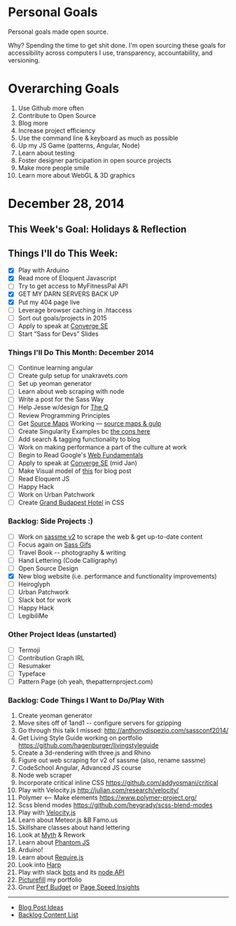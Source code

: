 Personal Goals
==============

Personal goals made open source.

Why? Spending the time to get shit done. I'm open sourcing these goals for accessibility across computers I use, transparency, accountability, and versioning.

# Overarching Goals
1. Use Github more often
2. Contribute to Open Source
3. Blog more
4. Increase project efficiency
5. Use the command line & keyboard as much as possible
6. Up my JS Game (patterns, Angular, Node)
7. Learn about testing
8. Foster designer participation in open source projects
9. Make more people smile
10. Learn more about WebGL & 3D graphics

# December 28, 2014

## This Week's Goal: Holidays & Reflection

## Things I'll do This Week:
- [x] Play with Arduino
- [x] Read more of Eloquent Javascript
- [ ] Try to get access to MyFitnessPal API
- [x] GET MY DARN SERVERS BACK UP
- [x] Put my 404 page live
- [ ] Leverage browser caching in .htaccess
- [ ] Sort out goals/projects in 2015
- [ ] Apply to speak at [Converge SE](https://period3.wufoo.com/forms/convergese-2015-speakertalk-proposal/)
- [ ] Start “Sass for Devs” Slides

### Things I'll Do This Month: December 2014
- [ ] Continue learning angular
- [ ] Create gulp setup for unakravets.com
- [ ] Set up yeoman generator
- [ ] Learn about web scraping with node
- [ ] Write a post for the Sass Way
- [ ] Help Jesse w/design for [The Q](http://the--q.herokuapp.com/jshawl/css)
- [ ] Review Programming Principles
- [ ] Get [Source Maps](http://www.sitepoint.com/using-source-maps-debug-sass-chrome/) Working &mdash; [source maps & gulp](https://github.com/floridoo/gulp-sourcemaps)
- [ ] Create Singularity Examples bc [the cons here](http://web-design-weekly.com/2014/04/06/grid-frameworks-sass/)
- [ ] Add search & tagging functionality to blog
- [ ] Work on making performance a part of the culture at work
- [ ] Begin to Read Google's [Web Fundamentals](https://developers.google.com/web/fundamentals/)
- [ ] Apply to speak at [Converge SE](https://period3.wufoo.com/forms/convergese-2015-speakertalk-proposal/) (mid Jan)
- [ ] Make Visual model of [this](http://ilikekillnerds.com/2014/07/what-a-front-end-developer-workflow-looks-like-in-20142015/) for blog post
- [ ] Read Eloquent JS
- [ ] Happy Hack
- [ ] Work on Urban Patchwork
- [ ] Create [Grand Budapest Hotel](https://www.behance.net/gallery/16495771/The-Grand-Budapest-Hotel-Flat) in CSS

### Backlog: Side Projects :)
- [ ] Work on [sassme v2](https://github.com/una/sassme) to scrape the web & get up-to-date content
- [ ] Focus again on [Sass Gifs](http://sassgifs.com)
- [ ] Travel Book -- photography & writing
- [ ] Hand Lettering (Code Calligraphy)
- [ ] Open Source Design
- [x] New blog website (i.e. performance and functionality improvements)
- [ ] Heiroglyph
- [ ] Urban Patchwork
- [ ] Slack bot for work
- [ ] Happy Hack
- [ ] LegibiliMe

### Other Project Ideas (unstarted)
- [ ] Termoji
- [ ] Contribution Graph IRL
- [ ] Resumaker
- [ ] Typeface
- [ ] Pattern Page (oh yeah, thepatternproject.com)

### Backlog: Code Things I Want to Do/Play With
1. Create yeoman generator
2. Move sites off of 1and1 -- configure servers for gzipping
3. Go through this talk I missed: http://anthonydispezio.com/sassconf2014/
4. Get Living Style Guide working on portfolio https://github.com/hagenburger/livingstyleguide
5. Create a 3d-rendering with three.js and Rhino
6. Figure out web scraping for v2 of sassme (also, rename sassme)
7. CodeSchool Angular, Advanced JS course
8. Node web scraper
9. Incorporate critical inline CSS https://github.com/addyosmani/critical
10. Play with Velocity.js http://julian.com/research/velocity/
11. Polymer <-- Make elements https://www.polymer-project.org/
12. Scss blend modes https://github.com/heygrady/scss-blend-modes
13. Play with [Velocity.js](http://www.smashingmagazine.com/2014/06/18/faster-ui-animations-with-velocity-js/)
14. Learn about Meteor.js &B Famo.us
15. Skillshare classes about hand lettering
16. Look at [Myth](http://www.myth.io/) & Rework
17. Learn about [Phantom JS](http://phantomjs.org/)
18. Arduino!
19. Learn about [Require.js](http://requirejs.org/)
20. Look into [Harp](http://harpjs.com/)
21. Play with slack [bots](https://api.slack.com/bot-users) and its [node API](https://github.com/slackhq/node-slack-client)
22. [Picturefill](http://scottjehl.github.io/picturefill/) my portfolio
23. Grunt [Perf Budget](https://www.npmjs.com/package/grunt-perfbudget) or [Page Speed Insights](https://www.npmjs.com/package/psi)
---

- [Blog Post Ideas](https://github.com/una/personal-goals/blob/master/blog-posts/blog-ideas.md)
- [Backlog Content List](https://github.com/una/personal-goals/tree/master/content-list)

